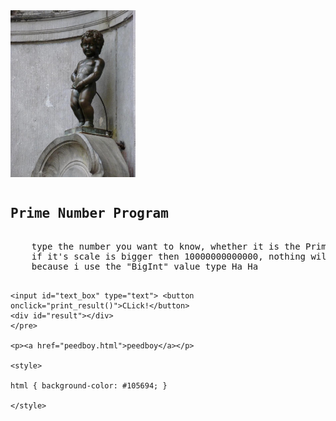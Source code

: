 
<html lang="en">
<head>
    <meta charset="UTF-8">
    <title>Prime number</title>
    <link rel="stylesheet" type="text/css" href="./style.css">
    <script src="script.js"></script>
</head>
<body>
    <img src="peedboy(2).jpg" alt="peedboy" width="200">
    <pre><h2>Prime Number Program</h2>
    type the number you want to know, whether it is the Prime number or not.
    if it's scale is bigger then 10000000000000, nothing will be happened
    because i use the "BigInt" value type Ha Ha

    <input id="text_box" type="text"> <button onclick="print_result()">CLick!</button>
    <div id="result"></div>
    </pre>
    
    <p><a href="peedboy.html">peedboy</a></p>
    
    <style>

    html { background-color: #105694; }

    </style>

</body>
</html>
